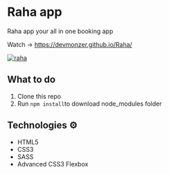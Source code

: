# Raha app
Raha app your all in one booking app 

Watch -> https://devmonzer.github.io/Raha/ 

<a href="https://ibb.co/WH0JSFY"><img src="https://i.ibb.co/2FS4XPf/raha.jpg" alt="raha" border="0"></a>
  
## What to do  
1. Clone this repo 
2. Run `npm install`to download node_modules folder 

## Technologies ⚙️

* HTML5
* CSS3
* SASS
* Advanced CSS3 Flexbox
